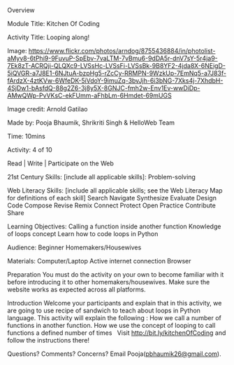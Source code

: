 Overview

Module Title: Kitchen Of Coding

Activity Title: Looping along!

Image: https://www.flickr.com/photos/arndog/8755436884/in/photolist-aMyv8-6tPhi9-9FuvuP-SpEbv-7vaLTM-7vBmu6-9dDA5r-dnV7sY-5r4ja9-7Ek8zT-ACRQji-QLQXc9-LVSsHc-LVSsFi-LVSsBk-9B8YF2-4jda8X-6NEigD-5iQVGR-a7J8E1-6NJtuA-bzpHg5-rZcCy-RRMPN-9WzkUp-7EmNq5-a7J83f-fArdzX-4ztKVw-6WfeDK-5iVdoY-9imuZq-3bvJjh-6i3bNG-7Xks4j-7XhdbH-4SjDw1-bAsfdQ-88g2Z6-3j8y5X-8GNJC-fmh2w-Env1Ev-wwDiDp-AMwQWp-PvVKsC-ekFUmm-aFhbLm-6Hmdet-69mUGS

Image credit: Arnold Gatilao

Made by: Pooja Bhaumik, Shrikriti Singh & HelloWeb Team

Time: 10mins

Activity: 4 of 10

Read | Write | Participate on the Web

21st Century Skills: [include all applicable skills]:
Problem-solving

Web Literacy Skills: [include all applicable skills; see the Web Literacy Map for definitions of each skill]
Search
Navigate
Synthesize
Evaluate
Design
Code
Compose
Revise
Remix
Connect
Protect
Open Practice
Contribute
Share


Learning Objectives:
Calling a function inside another function
Knowledge of loops concept
Learn how to code loops in Python

Audience:
Beginner Homemakers/Housewives


Materials:
Computer/Laptop
Active internet connection
Browser


Preparation
You must do the activity on your own to become familiar with it before introducing it to other homemakers/housewives. Make sure the website works as expected across all platforms.


Introduction
Welcome your participants and explain that in this activity, we are going to use recipe of sandwich to teach about loops in Python language. This activity will explain the following :
How we call a number of functions in another function.
How we use the concept of looping to call functions a defined number of times
 
Visit http://bit.ly/kitchenOfCoding and follow the instructions there!


Questions? Comments? Concerns? Email Pooja(pbhaumik26@gmail.com).
